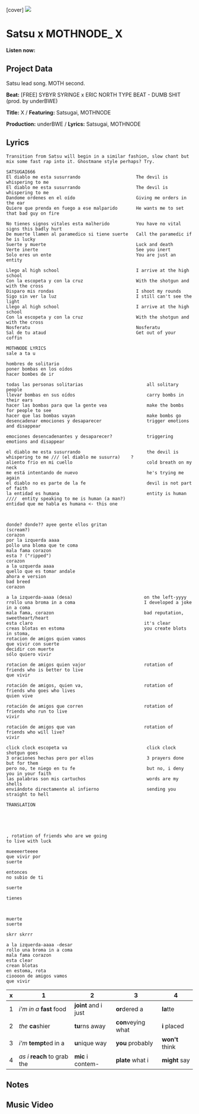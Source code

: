 [cover] ![](57175019_319474918741616_8502199518755923887_n.jpg)

# Satsu x MOTHNODE_ X

**Listen now:** 

## Project Data

Satsu lead song.
MOTH second.

**Beat:** [FREE] SYBYR  SYRINGE x ERIC NORTH TYPE BEAT - DUMB SHIT  (prod. by underBWE)

**Title:** X / **Featuring:** Satsugai, MOTHNODE

**Production:** underBWE / **Lyrics:** Satsugai, MOTHNODE

## Lyrics

```
Transition from Satsu will begin in a similar fashion, slow chant but mix some fast rap into it. Ghostmane style perhaps? Try.
 
SATSUGAI666
El diablo me esta susurrando                     The devil is whispering to me
El diablo me esta susurrando                     The devil is whispering to me
Dandome ordenes en el oído                       Giving me orders in the ear
Quiere que prenda en fuego a ese malparido       He wants me to set that bad guy on fire

No tienes signos vitales esta malherido          You have no vital signs this badly hurt
De muerte llamen al paramedico si tiene suerte   Call the paramedic if he is lucky
Suerte y muerte                                  Luck and death
Verte inerte                                     See you inert
Solo eres un ente                                You are just an entity

Llego al high school                             I arrive at the high school
Con la escopeta y con la cruz                    With the shotgun and with the cross
Disparo mis rondas                               I shoot my rounds
Sigo sin ver la luz                              I still can't see the light
Llego al high school                             I arrive at the high school
Con la escopeta y con la cruz                    With the shotgun and with the cross
Nosferatu                                        Nosferatu
Sal de tu ataud                                  Get out of your coffin

MOTHNODE LYRICS
sale a ta u

hombres de solitario
poner bombas en los oídos
hacer bombes de ir

todas las personas solitarias                        all solitary people
llevar bombas en sus oídos                           carry bombs in their ears
hacer las bombas para que la gente vea               make the bombs for people to see
hacer que las bombas vayan                           make bombs go
desencadenar emociones y desaparecer                 trigger emotions and disappear

emociones desencadenantes y desaparecer?             triggering emotions and disappear

el diablo me esta susurrando                         the devil is whispering to me /// (el diablo me susurra)    ?             
aliento frio en mi cuello                            cold breath on my neck
me está intentando de nuevo                          he's trying me again
el diablo no es parte de la fe                       devil is not part of faith 
la entidad es humana                                 entity is human ////  entity speaking to me is human (a man?)
entidad que me habla es humana <- this one



donde? donde?? ayee gente ellos gritan
(scream?)
corazon
por la izquerda aaaa
pollo una bloma que te coma
mala fama corazon 
esta ? ("ripped")
corazon
a la uzquerda aaaa
quello que es tomar andale
ahora e version
bad breed
corazon

a la izquerda-aaaa (desa)                           on the left-yyyy
rrollo una broma in a coma                          I developed a joke in a coma
mala fama, corazon                                  bad reputation, sweetheart/heart
esta claro                                          it's clear
creas blotas en estoma                              you create blots in stoma, 
rotacion de amigos quien vamos 
que vivir con suerte
decidir con muerte
sólo quiero vivir

rotacion de amigos quien vajor                      rotation of friends who is better to live
que vivir

rotación de amigos, quien va,                       rotation of friends who goes who lives
quien vive

rotación de amigos que corren                       rotation of friends who run to live
vivir

rotación de amigos que van                          rotation of friends who will live?
vivir

click clock escopeta va                              click clock shotgun goes
3 oraciones hechas pero por ellos                    3 prayers done but for them
pero no, te niego en tu fe                           but no, i deny you in your faith
las palabras son mis cartuchos                       words are my shells
enviándote directamente al infierno                  sending you straight to hell

TRANSLATION





, rotation of friends who are we going
to live with luck

mueeeerteeee
que vivir por 
suerte

entonces
no subio de ti

suerte

tienes 



muerte
suerte

skrr skrrr

a la izquerda-aaaa -desar
rollo una broma in a coma
mala fama corazon 
esta clear
crean blotas
en estoma, rota
cioooon de amigos vamos 
que vivir

```

| x | 1 | 2 | 3 | 4 |
|---|---|---|---|---|
| 1 | *i'm in a* **fast** food | **joint** and i just  | **or**dered a  | **la**tte  |
| 2 | *the* **ca**shier | **tu**rns away  |  **con**veying what |  **i** placed |
| 3 | *i'm* **tempt**ed in a | **u**nique way  |  **you** probably |  **won't** think |
| 4 | *as i* **reach** to grab the |  **mic** i contem-  | **plate** what i | **might** say |

## Notes

## Music Video
